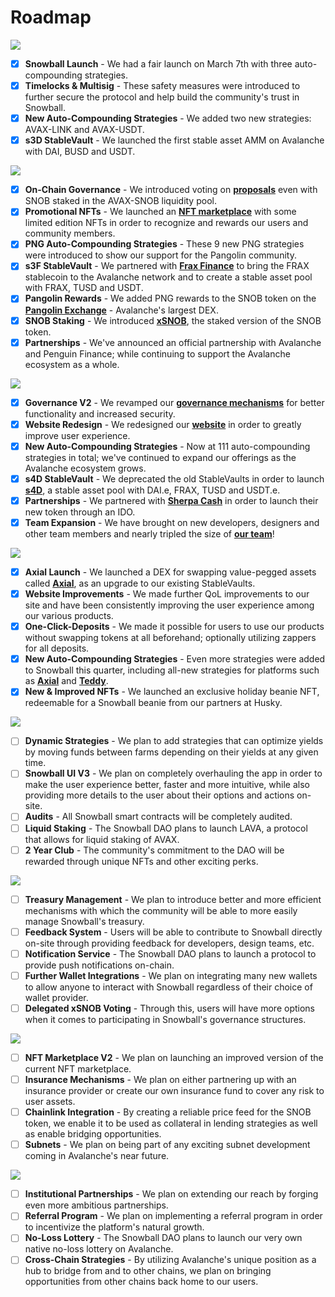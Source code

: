 # Roadmap

![](<../.gitbook/assets/New Q1\_2021.png>)

* [x] **Snowball Launch** - We had a fair launch on March 7th with three auto-compounding strategies.
* [x] **Timelocks & Multisig** - These safety measures were introduced to further secure the protocol and help build the community's trust in Snowball.
* [x] **New Auto-Compounding Strategies** - We added two new strategies: AVAX-LINK and AVAX-USDT.
* [x] **s3D StableVault** - We launched the first stable asset AMM on Avalanche with DAI, BUSD and USDT.

![](<../.gitbook/assets/New Q2\_2021.png>)

* [x] **On-Chain Governance** - We introduced voting on [**proposals**](../governance/community-proposals.md) even with SNOB staked in the AVAX-SNOB liquidity pool.
* [x] **Promotional NFTs** - We launched an [**NFT marketplace**](https://app.snowball.network/nft-marketplace) with some limited edition NFTs in order to recognize and rewards our users and community members.
* [x] **PNG Auto-Compounding Strategies** - These 9 new PNG strategies were introduced to show our support for the Pangolin community.
* [x] **s3F StableVault** - We partnered with [**Frax Finance**](https://frax.finance) to bring the FRAX stablecoin to the Avalanche network and to create a stable asset pool with FRAX, TUSD and USDT.
* [x] **Pangolin Rewards** - We added PNG rewards to the SNOB token on the [**Pangolin Exchange**](https://pangolin.exchange) - Avalanche's largest DEX.
* [x] **SNOB Staking** - We introduced [**xSNOB**](../governance/xsnob/), the staked version of the SNOB token.
* [x] **Partnerships** - We've announced an official partnership with Avalanche and Penguin Finance; while continuing to support the Avalanche ecosystem as a whole.

![](<../.gitbook/assets/New Q3\_2021.png>)

* [x] **Governance V2** - We revamped our [**governance mechanisms**](https://app.snowball.network/governance) for better functionality and increased security.
* [x] **Website Redesign** - We redesigned our [**website**](https://app.snowball.network) in order to greatly improve user experience.
* [x] **New Auto-Compounding Strategies** - Now at 111 auto-compounding strategies in total; we've continued to expand our offerings as the Avalanche ecosystem grows.
* [x] **s4D StableVault** - We deprecated the old StableVaults in order to launch [**s4D**](https://app.snowball.network/s4d-vault), a stable asset pool with DAI.e, FRAX, TUSD and USDT.e.
* [x] **Partnerships** - We partnered with [**Sherpa Cash**](https://sherpa.cash) in order to launch their new token through an IDO.
* [x] **Team Expansion** - We have brought on new developers, designers and other team members and nearly tripled the size of [**our team**](our-team.md)!

![](<../.gitbook/assets/New Q4\_2021.png>)

* [x] **Axial Launch** - We launched a DEX for swapping value-pegged assets called [**Axial**](https://axial.exchange), as an upgrade to our existing StableVaults.
* [x] **Website Improvements** - We made further QoL improvements to our site and have been consistently improving the user experience among our various products.
* [x] **One-Click-Deposits** - We made it possible for users to use our products without swapping tokens at all beforehand; optionally utilizing zappers for all deposits.
* [x] **New Auto-Compounding Strategies** - Even more strategies were added to Snowball this quarter, including all-new strategies for platforms such as [**Axial**](https://axial.exchange) and [**Teddy**](https://teddy.cash).
* [x] **New & Improved NFTs** - We launched an exclusive holiday beanie NFT, redeemable for a Snowball beanie from our partners at Husky.

![](../.gitbook/assets/2022\_Q1.png)

* [ ] **Dynamic Strategies** - We plan to add strategies that can optimize yields by moving funds between farms depending on their yields at any given time.
* [ ] **Snowball UI V3** - We plan on completely overhauling the app in order to make the user experience better, faster and more intuitive, while also providing more details to the user about their options and actions on-site.
* [ ] **Audits** - All Snowball smart contracts will be completely audited.
* [ ] **Liquid Staking** - The Snowball DAO plans to launch LAVA, a protocol that allows for liquid staking of AVAX.
* [ ] **2 Year Club** - The community's commitment to the DAO will be rewarded through unique NFTs and other exciting perks.

![](../.gitbook/assets/2022\_Q2.png)

* [ ] **Treasury Management** - We plan to introduce better and more efficient mechanisms with which the community will be able to more easily manage Snowball's treasury.
* [ ] **Feedback System** - Users will be able to contribute to Snowball directly on-site through providing feedback for developers, design teams, etc.
* [ ] **Notification Service** - The Snowball DAO plans to launch a protocol to provide push notifications on-chain.
* [ ] **Further Wallet Integrations** - We plan on integrating many new wallets to allow anyone to interact with Snowball regardless of their choice of wallet provider.
* [ ] **Delegated xSNOB Voting** - Through this, users will have more options when it comes to participating in Snowball's governance structures.

![](../.gitbook/assets/2022\_Q3.png)

* [ ] **NFT Marketplace V2** - We plan on launching an improved version of the current NFT marketplace.
* [ ] **Insurance Mechanisms** - We plan on either partnering up with an insurance provider or create our own insurance fund to cover any risk to user assets.
* [ ] **Chainlink Integration** - By creating a reliable price feed for the SNOB token, we enable it to be used as collateral in lending strategies as well as enable bridging opportunities.
* [ ] **Subnets** - We plan on being part of any exciting subnet development coming in Avalanche's near future.

![](../.gitbook/assets/2022\_Q4.png)

* [ ] **Institutional Partnerships** - We plan on extending our reach by forging even more ambitious partnerships.
* [ ] **Referral Program** - We plan on implementing a referral program in order to incentivize the platform's natural growth.
* [ ] **No-Loss Lottery** - The Snowball DAO plans to launch our very own native no-loss lottery on Avalanche.
* [ ] **Cross-Chain Strategies** - By utilizing Avalanche's unique position as a hub to bridge from and to other chains, we plan on bringing opportunities from other chains back home to our users.
